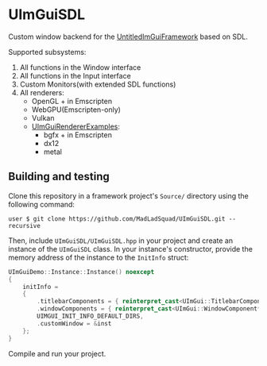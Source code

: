 # UImGuiSDL
Custom window backend for the [UntitledImGuiFramework](https://github.com/MadLadSquad/UntitledImGuiFramework) based on SDL.

Supported subsystems:

1. All functions in the Window interface
1. All functions in the Input interface
1. Custom Monitors(with extended SDL functions)
1. All renderers:
   - OpenGL + in Emscripten
   - WebGPU(Emscripten-only)
   - Vulkan
   - [UImGuiRendererExamples](https://github.com/MadLadSquad/UImGuiRendererExamples):
     - bgfx + in Emscripten
     - dx12
     - metal

## Building and testing
Clone this repository in a framework project's `Source/` directory using the following command:
```
user $ git clone https://github.com/MadLadSquad/UImGuiSDL.git --recursive
```
Then, include `UImGuiSDL/UImGuiSDL.hpp` in your project and create an instance of the `UImGuiSDL` class. In your instance's constructor, provide the memory address of the
instance to the `InitInfo` struct:
```cpp
UImGuiDemo::Instance::Instance() noexcept
{
    initInfo =
    {
        .titlebarComponents = { reinterpret_cast<UImGui::TitlebarComponent*>(&title) },
        .windowComponents = { reinterpret_cast<UImGui::WindowComponent*>(&demoWindow) },
        UIMGUI_INIT_INFO_DEFAULT_DIRS,
        .customWindow = &inst
    };
}
```
Compile and run your project.
